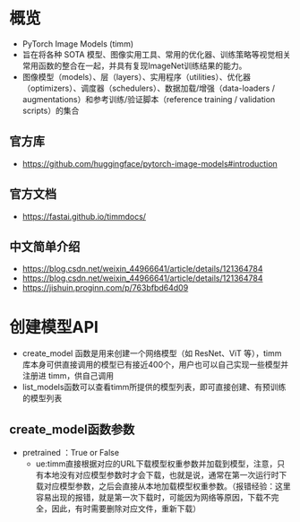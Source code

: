 
# 概览

- PyTorch Image Models (timm)
- 旨在将各种 SOTA 模型、图像实用工具、常用的优化器、训练策略等视觉相关常用函数的整合在一起，并具有复现ImageNet训练结果的能力。
- 图像模型（models）、层（layers）、实用程序（utilities）、优化器（optimizers）、调度器（schedulers）、数据加载/增强（data-loaders / augmentations）和参考训练/验证脚本（reference training / validation scripts）的集合

## 官方库
- https://github.com/huggingface/pytorch-image-models#introduction

## 官方文档
- https://fastai.github.io/timmdocs/

## 中文简单介绍
- https://blog.csdn.net/weixin_44966641/article/details/121364784
- https://blog.csdn.net/weixin_44966641/article/details/121364784
- https://jishuin.proginn.com/p/763bfbd64d09

# 创建模型API

- create_model 函数是用来创建一个网络模型（如 ResNet、ViT 等），timm 库本身可供直接调用的模型已有接近400个，用户也可以自己实现一些模型并注册进 timm，供自己调用
- list_models函数可以查看timm所提供的模型列表，即可直接创建、有预训练的模型列表

## create_model函数参数

-  pretrained ：True or False
   -  ue:timm直接根据对应的URL下载模型权重参数并加载到模型，注意，只有本地没有对应模型参数时才会下载，也就是说，通常在第一次运行时下载对应模型参数，之后会直接从本地加载模型权重参数。（报错经验：这里容易出现的报错，就是第一次下载时，可能因为网络等原因，下载不完全，因此，有时需要删除对应文件，重新下载）
